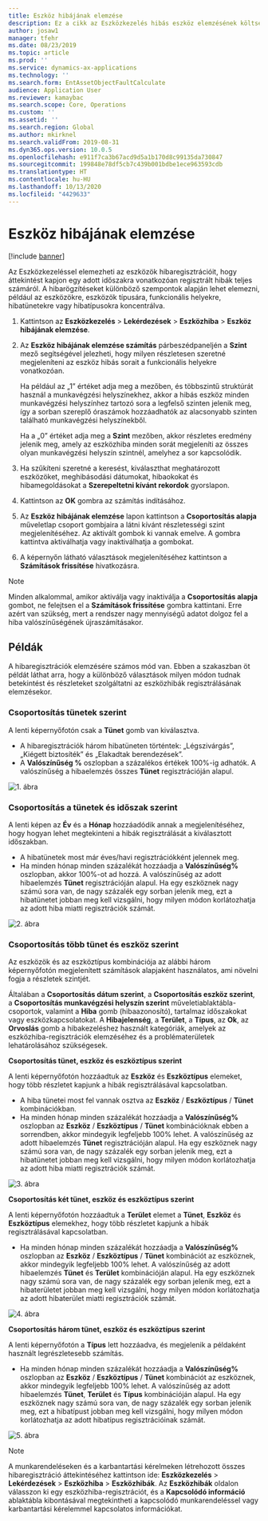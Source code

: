 ```yaml
---
title: Eszköz hibájának elemzése
description: Ez a cikk az Eszközkezelés hibás eszköz elemzésének költségét ismerteti.
author: josaw1
manager: tfehr
ms.date: 08/23/2019
ms.topic: article
ms.prod: ''
ms.service: dynamics-ax-applications
ms.technology: ''
ms.search.form: EntAssetObjectFaultCalculate
audience: Application User
ms.reviewer: kamaybac
ms.search.scope: Core, Operations
ms.custom: ''
ms.assetid: ''
ms.search.region: Global
ms.author: mkirknel
ms.search.validFrom: 2019-08-31
ms.dyn365.ops.version: 10.0.5
ms.openlocfilehash: e911f7ca3b67acd9d5a1b170d8c99135da730847
ms.sourcegitcommit: 199848e78df5cb7c439b001bdbe1ece963593cdb
ms.translationtype: HT
ms.contentlocale: hu-HU
ms.lasthandoff: 10/13/2020
ms.locfileid: "4429633"
---
```

# <a name="asset-fault-analysis"></a>Eszköz hibájának elemzése

[!include [banner](../../includes/banner.md)]

 

Az Eszközkezeléssel elemezheti az eszközök hibaregisztrációit, hogy áttekintést kapjon egy adott időszakra vonatkozóan regisztrált hibák teljes számáról. A hibarögzítéseket különböző szempontok alapján lehet elemezni, például az eszközökre, eszközök típusára, funkcionális helyekre, hibatünetekre vagy hibatípusokra koncentrálva.

1. Kattintson az **Eszközkezelés** > **Lekérdezések** > **Eszközhiba** > **Eszköz hibájának elemzése**.

2. Az **Eszköz hibájának elemzése számítás** párbeszédpaneljén a **Szint** mező segítségével jelezheti, hogy milyen részletesen szeretné megjeleníteni az eszköz hibás sorait a funkcionális helyekre vonatkozóan. 

    Ha például az „1” értéket adja meg a mezőben, és többszintű struktúrát használ a munkavégzési helyszínekhez, akkor a hibás eszköz minden munkavégzési helyszínhez tartozó sora a legfelső szinten jelenik meg, így a sorban szereplő óraszámok hozzáadhatók az alacsonyabb szinten található munkavégzési helyszínekből. 
        
    Ha a „0” értéket adja meg a **Szint** mezőben, akkor részletes eredmény jelenik meg, amely az eszközhiba minden sorát megjeleníti az összes olyan munkavégzési helyszín szintnél, amelyhez a sor kapcsolódik.

3. Ha szűkíteni szeretné a keresést, kiválaszthat meghatározott eszközöket, meghibásodási dátumokat, hibaokokat és hibamegoldásokat a **Szerepeltetni kívánt rekordok** gyorslapon.

4. Kattintson az **OK** gombra az számítás indításához.

5. Az **Eszköz hibájának elemzése** lapon kattintson a **Csoportosítás alapja** műveletlap csoport gombjaira a látni kívánt részletességi szint megjelenítéséhez. Az aktivált gombok ki vannak emelve. A gombra kattintva aktiválhatja vagy inaktiválhatja a gombokat.

6. A képernyőn látható választások megjelenítéséhez kattintson a **Számítások frissítése** hivatkozásra. 

>[!NOTE]
>Minden alkalommal, amikor aktiválja vagy inaktiválja a **Csoportosítás alapja** gombot, ne felejtsen el a **Számítások frissítése** gombra kattintani. Erre azért van szükség, mert a rendszer nagy mennyiségű adatot dolgoz fel a hiba valószínűségének újraszámításakor.

## <a name="examples"></a>Példák

A hibaregisztrációk elemzésére számos mód van. Ebben a szakaszban öt példát láthat arra, hogy a különböző választások milyen módon tudnak betekintést és részleteket szolgáltatni az eszközhibák regisztrálásának elemzésekor.

### <a name="group-by-symptoms"></a>Csoportosítás tünetek szerint

A lenti képernyőfotón csak a **Tünet** gomb van kiválasztva.

- A hibaregisztrációk három hibatüneten történtek: „Légszivárgás”, „Kiégett biztosíték” és „Elakadtak berendezések”.  
- A **Valószínűség %** oszlopban a százalékos értékek 100%-ig adhatók. A valószínűség a hibaelemzés összes **Tünet** regisztrációján alapul.

![1. ábra](media/06-controlling-and-reporting.png)

### <a name="group-by-symptoms-and-time-period"></a>Csoportosítás a tünetek és időszak szerint

A lenti képen az **Év** és a **Hónap** hozzáadódik annak a megjelenítéséhez, hogy hogyan lehet megtekinteni a hibák regisztrálását a kiválasztott időszakban.

- A hibatünetek most már éves/havi regisztrációkként jelennek meg.  
- Ha minden hónap minden százalékát hozzáadja a **Valószínűség%** oszlopban, akkor 100%-ot ad hozzá. A valószínűség az adott hibaelemzés **Tünet** regisztrációján alapul. Ha egy eszköznek nagy számú sora van, de nagy százalék egy sorban jelenik meg, ezt a hibatünetet jobban meg kell vizsgálni, hogy milyen módon korlátozhatja az adott hiba miatti regisztrációk számát.

![2. ábra](media/07-controlling-and-reporting.png)

### <a name="group-by-multiple-symptoms-and-assets"></a>Csoportosítás több tünet és eszköz szerint

Az eszközök és az eszköztípus kombinációja az alábbi három képernyőfotón megjelenített számítások alapjaként használatos, ami növelni fogja a részletek szintjét.  

Általában a **Csoportosítás dátum szerint**, a **Csoportosítás eszköz szerint**, a **Csoportosítás munkavégzési helyszín szerint** műveletiablaktábla-csoportok, valamint a **Hiba** gomb (hibaazonosító), tartalmaz időszakokat vagy eszközkapcsolatokat. A **Hibajelenség**, a **Terület**, a **Típus**, az **Ok**, az **Orvoslás** gomb a hibakezeléshez használt kategóriák, amelyek az eszközhiba-regisztrációk elemzéséhez és a problématerületek lehatárolásához szükségesek.  

**Csoportosítás tünet, eszköz és eszköztípus szerint**

A lenti képernyőfotón hozzáadtuk az **Eszköz** és **Eszköztípus** elemeket, hogy több részletet kapjunk a hibák regisztrálásával kapcsolatban.

- A hiba tünetei most fel vannak osztva az **Eszköz** / **Eszköztípus** / **Tünet** kombinációkban.  
- Ha minden hónap minden százalékát hozzáadja a **Valószínűség%** oszlopban az **Eszköz** / **Eszköztípus** / **Tünet** kombinációknak ebben a sorrendben, akkor mindegyik legfeljebb 100% lehet. A valószínűség az adott hibaelemzés **Tünet** regisztrációján alapul. Ha egy eszköznek nagy számú sora van, de nagy százalék egy sorban jelenik meg, ezt a hibatünetet jobban meg kell vizsgálni, hogy milyen módon korlátozhatja az adott hiba miatti regisztrációk számát.

![3. ábra](media/08-controlling-and-reporting.png)

**Csoportosítás két tünet, eszköz és eszköztípus szerint**

A lenti képernyőfotón hozzáadtuk a **Terület** elemet a **Tünet**, **Eszköz** és **Eszköztípus** elemekhez, hogy több részletet kapjunk a hibák regisztrálásával kapcsolatban.

- Ha minden hónap minden százalékát hozzáadja a **Valószínűség%** oszlopban az **Eszköz** / **Eszköztípus** / **Tünet** kombinációt az eszköznek, akkor mindegyik legfeljebb 100% lehet. A valószínűség az adott hibaelemzés **Tünet** és **Terület** kombinációján alapul. Ha egy eszköznek nagy számú sora van, de nagy százalék egy sorban jelenik meg, ezt a hibaterületet jobban meg kell vizsgálni, hogy milyen módon korlátozhatja az adott hibaterület miatti regisztrációk számát.  

![4. ábra](media/09-controlling-and-reporting.png)

**Csoportosítás három tünet, eszköz és eszköztípus szerint**

A lenti képernyőfotón a **Típus** lett hozzáadva, és megjelenik a példaként használt legrészletesebb számítás.
 
- Ha minden hónap minden százalékát hozzáadja a **Valószínűség%** oszlopban az **Eszköz** / **Eszköztípus** / **Tünet** kombinációt az eszköznek, akkor mindegyik legfeljebb 100% lehet. A valószínűség az adott hibaelemzés **Tünet**, **Terület** és **Típus** kombinációján alapul. Ha egy eszköznek nagy számú sora van, de nagy százalék egy sorban jelenik meg, ezt a hibatípust jobban meg kell vizsgálni, hogy milyen módon korlátozhatja az adott hibatípus regisztrációinak számát.

![5. ábra](media/10-controlling-and-reporting.png)


>[!NOTE]
>A munkarendeléseken és a karbantartási kérelmeken létrehozott összes hibaregisztráció áttekintéséhez kattintson ide: **Eszközkezelés** > **Lekérdezések** > **Eszközhiba** > **Eszközhibák**. Az **Eszközhibák** oldalon válasszon ki egy eszközhiba-regisztrációt, és a **Kapcsolódó információ** ablaktábla kibontásával megtekintheti a kapcsolódó munkarendeléssel vagy karbantartási kérelemmel kapcsolatos információkat.

